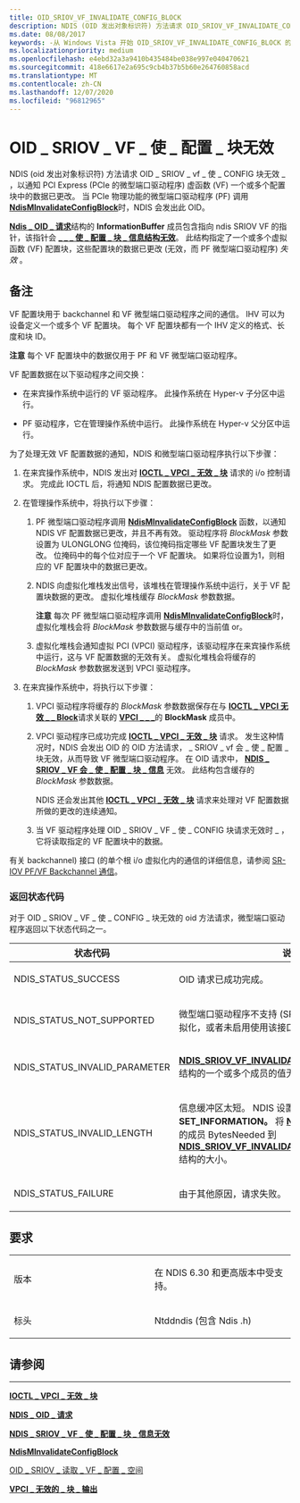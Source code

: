 ```yaml
---
title: OID_SRIOV_VF_INVALIDATE_CONFIG_BLOCK
description: NDIS (OID 发出对象标识符) 方法请求 OID_SRIOV_VF_INVALIDATE_CONFIG_BLOCK，以通知 PCI Express (PCIe) 虚拟函数 (虚拟函数的微型端口驱动程序) 虚拟一个或多个配置块中的数据已更改。
ms.date: 08/08/2017
keywords: -从 Windows Vista 开始 OID_SRIOV_VF_INVALIDATE_CONFIG_BLOCK 的网络驱动程序
ms.localizationpriority: medium
ms.openlocfilehash: e4ebd32a3a9410b435484be038e997e040470621
ms.sourcegitcommit: 418e6617e2a695c9cb4b37b5b60e264760858acd
ms.translationtype: MT
ms.contentlocale: zh-CN
ms.lasthandoff: 12/07/2020
ms.locfileid: "96812965"
---
```

# <a name="oid_sriov_vf_invalidate_config_block"></a>OID \_ SRIOV \_ VF \_ 使 \_ 配置 \_ 块无效


NDIS (oid 发出对象标识符) 方法请求 OID \_ SRIOV \_ vf \_ 使 \_ CONFIG 块无效 \_ ，以通知 PCI Express (PCIe 的微型端口驱动程序) 虚函数 (VF) 一个或多个配置块中的数据已更改。 当 PCIe 物理功能的微型端口驱动程序 (PF) 调用 [**NdisMInvalidateConfigBlock**](/windows-hardware/drivers/ddi/ndis/nf-ndis-ndisminvalidateconfigblock)时，NDIS 会发出此 OID。

[**Ndis \_ OID \_ 请求**](/windows-hardware/drivers/ddi/ndis/ns-ndis-_ndis_oid_request)结构的 **InformationBuffer** 成员包含指向 ndis SRIOV VF 的指针，该指针会 [**\_ \_ \_ 使 \_ 配置 \_ 块 \_ 信息结构无效**](/windows-hardware/drivers/ddi/ntddndis/ns-ntddndis-_ndis_sriov_vf_invalidate_config_block_info)。 此结构指定了一个或多个虚拟函数 (VF) 配置块，这些配置块的数据已更改 (无效，而 PF 微型端口驱动程序) *失效* 。

<a name="remarks"></a>备注
-------

VF 配置块用于 backchannel 和 VF 微型端口驱动程序之间的通信。 IHV 可以为设备定义一个或多个 VF 配置块。 每个 VF 配置块都有一个 IHV 定义的格式、长度和块 ID。

**注意**  每个 VF 配置块中的数据仅用于 PF 和 VF 微型端口驱动程序。

 

VF 配置数据在以下驱动程序之间交换：

-   在来宾操作系统中运行的 VF 驱动程序。 此操作系统在 Hyper-v 子分区中运行。

-   PF 驱动程序，它在管理操作系统中运行。 此操作系统在 Hyper-v 父分区中运行。

为了处理无效 VF 配置数据的通知，NDIS 和微型端口驱动程序执行以下步骤：

1.  在来宾操作系统中，NDIS 发出对 [**IOCTL \_ VPCI \_ 无效 \_ 块**](/windows-hardware/drivers/ddi/vpci/ni-vpci-ioctl_vpci_invalidate_block) 请求的 i/o 控制请求。 完成此 IOCTL 后，将通知 NDIS 配置数据已更改。

2.  在管理操作系统中，将执行以下步骤：

    1.  PF 微型端口驱动程序调用 [**NdisMInvalidateConfigBlock**](/windows-hardware/drivers/ddi/ndis/nf-ndis-ndisminvalidateconfigblock) 函数，以通知 NDIS VF 配置数据已更改，并且不再有效。 驱动程序将 *BlockMask* 参数设置为 ULONGLONG 位掩码，该位掩码指定哪些 VF 配置块发生了更改。 位掩码中的每个位对应于一个 VF 配置块。 如果将位设置为1，则相应的 VF 配置块中的数据已更改。
    2.  NDIS 向虚拟化堆栈发出信号，该堆栈在管理操作系统中运行，关于 VF 配置块数据的更改。 虚拟化堆栈缓存 *BlockMask* 参数数据。

        **注意**  每次 PF 微型端口驱动程序调用 [**NdisMInvalidateConfigBlock**](/windows-hardware/drivers/ddi/ndis/nf-ndis-ndisminvalidateconfigblock)时，虚拟化堆栈会将 *BlockMask* 参数数据与缓存中的当前值 or。

         

    3.  虚拟化堆栈会通知虚拟 PCI (VPCI) 驱动程序，该驱动程序在来宾操作系统中运行，这与 VF 配置数据的无效有关。 虚拟化堆栈会将缓存的 *BlockMask* 参数数据发送到 VPCI 驱动程序。

3.  在来宾操作系统中，将执行以下步骤：

    1.  VPCI 驱动程序将缓存的 *BlockMask* 参数数据保存在与 [**IOCTL \_ VPCI 无效 \_ \_ Block**](/windows-hardware/drivers/ddi/vpci/ni-vpci-ioctl_vpci_invalidate_block)请求关联的 [**VPCI \_ \_ \_**](/windows-hardware/drivers/ddi/vpci/ns-vpci-_vpci_invalidate_block_output)的 **BlockMask** 成员中。

    2.  VPCI 驱动程序已成功完成 [**IOCTL \_ VPCI \_ 无效 \_ 块**](/windows-hardware/drivers/ddi/vpci/ni-vpci-ioctl_vpci_invalidate_block) 请求。 发生这种情况时，NDIS 会发出 OID 的 OID 方法请求， \_ SRIOV \_ vf 会 \_ 使 \_ 配置 \_ 块无效，从而导致 VF 微型端口驱动程序。 在 OID 请求中， [**NDIS \_ SRIOV \_ VF 会 \_ 使 \_ 配置 \_ 块 \_ 信息**](/windows-hardware/drivers/ddi/ntddndis/ns-ntddndis-_ndis_sriov_vf_invalidate_config_block_info) 无效。 此结构包含缓存的 *BlockMask* 参数数据。

        NDIS 还会发出其他 [**IOCTL \_ VPCI \_ 无效 \_ 块**](/windows-hardware/drivers/ddi/vpci/ni-vpci-ioctl_vpci_invalidate_block) 请求来处理对 VF 配置数据所做的更改的连续通知。

    3.  当 VF 驱动程序处理 OID \_ SRIOV \_ VF \_ 使 \_ CONFIG 块请求无效时 \_ ，它将读取指定的 VF 配置块中的数据。

有关 backchannel) 接口 (的单个根 i/o 虚拟化内的通信的详细信息，请参阅 [SR-IOV PF/VF Backchannel 通信](./sr-iov-pf-vf-backchannel-communication.md)。

### <a name="return-status-codes"></a>返回状态代码

对于 OID \_ SRIOV \_ VF \_ 使 \_ CONFIG \_ 块无效的 oid 方法请求，微型端口驱动程序返回以下状态代码之一。

<table>
<colgroup>
<col width="50%" />
<col width="50%" />
</colgroup>
<thead>
<tr class="header">
<th>状态代码</th>
<th>说明</th>
</tr>
</thead>
<tbody>
<tr class="odd">
<td><p>NDIS_STATUS_SUCCESS</p></td>
<td><p>OID 请求已成功完成。</p></td>
</tr>
<tr class="even">
<td><p>NDIS_STATUS_NOT_SUPPORTED</p></td>
<td><p>微型端口驱动程序不支持 (SR-IOV) 接口的单个根 i/o 虚拟化，或者未启用使用该接口。</p></td>
</tr>
<tr class="odd">
<td><p>NDIS_STATUS_INVALID_PARAMETER</p></td>
<td><p><a href="/windows-hardware/drivers/ddi/ntddndis/ns-ntddndis-_ndis_sriov_vf_invalidate_config_block_info" data-raw-source="[&lt;strong&gt;NDIS_SRIOV_VF_INVALIDATE_CONFIG_BLOCK_INFO&lt;/strong&gt;](/windows-hardware/drivers/ddi/ntddndis/ns-ntddndis-_ndis_sriov_vf_invalidate_config_block_info)"><strong>NDIS_SRIOV_VF_INVALIDATE_CONFIG_BLOCK_INFO</strong></a>结构的一个或多个成员的值无效。</p></td>
</tr>
<tr class="even">
<td><p>NDIS_STATUS_INVALID_LENGTH</p></td>
<td><p>信息缓冲区太短。 NDIS 设置 <strong>数据。SET_INFORMATION。</strong> 将 <a href="/windows-hardware/drivers/ddi/ndis/ns-ndis-_ndis_oid_request" data-raw-source="[&lt;strong&gt;NDIS_OID_REQUEST&lt;/strong&gt;](/windows-hardware/drivers/ddi/ndis/ns-ndis-_ndis_oid_request)"><strong>NDIS_OID_REQUEST</strong></a> 结构中的成员 BytesNeeded 到 <a href="/windows-hardware/drivers/ddi/ntddndis/ns-ntddndis-_ndis_sriov_vf_invalidate_config_block_info" data-raw-source="[&lt;strong&gt;NDIS_SRIOV_VF_INVALIDATE_CONFIG_BLOCK_INFO&lt;/strong&gt;](/windows-hardware/drivers/ddi/ntddndis/ns-ntddndis-_ndis_sriov_vf_invalidate_config_block_info)"><strong>NDIS_SRIOV_VF_INVALIDATE_CONFIG_BLOCK_INFO</strong></a> 结构的大小。</p></td>
</tr>
<tr class="odd">
<td><p>NDIS_STATUS_FAILURE</p></td>
<td><p>由于其他原因，请求失败。</p></td>
</tr>
</tbody>
</table>

 

<a name="requirements"></a>要求
------------

<table>
<colgroup>
<col width="50%" />
<col width="50%" />
</colgroup>
<tbody>
<tr class="odd">
<td><p>版本</p></td>
<td><p>在 NDIS 6.30 和更高版本中受支持。</p></td>
</tr>
<tr class="even">
<td><p>标头</p></td>
<td>Ntddndis (包含 Ndis .h) </td>
</tr>
</tbody>
</table>

## <a name="see-also"></a>请参阅


****
[**IOCTL \_ VPCI \_ 无效 \_ 块**](/windows-hardware/drivers/ddi/vpci/ni-vpci-ioctl_vpci_invalidate_block)

[**NDIS \_ OID \_ 请求**](/windows-hardware/drivers/ddi/ndis/ns-ndis-_ndis_oid_request)

[**NDIS \_ SRIOV \_ VF \_ 使 \_ 配置 \_ 块 \_ 信息无效**](/windows-hardware/drivers/ddi/ntddndis/ns-ntddndis-_ndis_sriov_vf_invalidate_config_block_info)

[**NdisMInvalidateConfigBlock**](/windows-hardware/drivers/ddi/ndis/nf-ndis-ndisminvalidateconfigblock)

[OID \_ SRIOV \_ 读取 \_ VF \_ 配置 \_ 空间](oid-sriov-read-vf-config-space.md)

[**VPCI \_ 无效的 \_ 块 \_ 输出**](/windows-hardware/drivers/ddi/vpci/ns-vpci-_vpci_invalidate_block_output)

